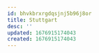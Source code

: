 ```yaml
---
id: bhvkbrxrgdqsjnj5b96j8or
title: Stuttgart
desc: ''
updated: 1676915174043
created: 1676915174043
---
```

